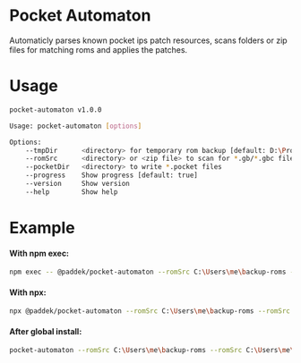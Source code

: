 # Pocket Automaton 
Automaticly parses known pocket ips patch resources, scans folders or zip files for matching roms and applies the patches.

# Usage
```bash
pocket-automaton v1.0.0 

Usage: pocket-automaton [options] 

Options:
    --tmpDir      <directory> for temporary rom backup [default: D:\Projects\pocket\tmp]
    --romSrc      <directory> or <zip file> to scan for *.gb/*.gbc files                  [array] [required]
    --pocketDir   <directory> to write *.pocket files                                             [required]
    --progress    Show progress [default: true]                                                    [boolean]
    --version     Show version                                                                     [boolean]
    --help        Show help                                                                        [boolean]
```
# Example 
#### With npm exec:
```bash
npm exec -- @paddek/pocket-automaton --romSrc C:\Users\me\backup-roms --pocketDir .\pocket
```

#### With npx:
```bash
npx @paddek/pocket-automaton --romSrc C:\Users\me\backup-roms --romSrc C:\Users\me\zips\gb.zip --pocketDir .\pocket
```

#### After global install:
```bash
pocket-automaton --romSrc C:\Users\me\backup-roms --romSrc C:\Users\me\zips\gb.zip --pocketDir .\pocket
```